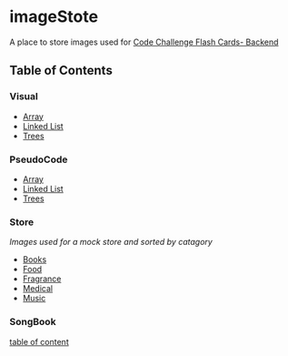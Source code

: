 # imageStote
A place to store images used for [Code Challenge Flash Cards- Backend](https://github.com/lizkavalski/codeChallenges-backend)

## Table of Contents
### Visual

* [Array](visual/array/README.md)
* [Linked List](visual/linkedList/README.md)
* [Trees](visual/tree/README.md)

### PseudoCode
* [Array](pseudo/arrays/README.md)
* [Linked List](pseudo/linkedlist/README.md)
* [Trees](pseudo/tree/README.md)

### Store 
*Images used for a mock store and sorted by catagory* 
* [Books](store/books/README.md)
* [Food](store/food/README.md)
* [Fragrance](store/fragance/README.md)
* [Medical](store/medical/README.md)
* [Music](store/music/README.md)

### SongBook
[table of content](songbook/contents/)

